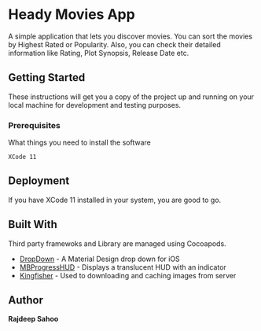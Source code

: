 # Heady Movies App

A simple application that lets you discover movies. You can sort the movies by Highest Rated or Popularity. Also, you can check their detailed information like Rating, Plot Synopsis, Release Date etc.



## Getting Started

These instructions will get you a copy of the project up and running on your local machine for development and testing purposes.

### Prerequisites

What things you need to install the software

```
XCode 11
```


## Deployment

If you have XCode 11 installed in your system, you are good to go.



## Built With

Third party framewoks and Library are managed using Cocoapods.

* [DropDown](https://github.com/AssistoLab/DropDown/) - A Material Design drop down for iOS
* [MBProgressHUD](https://cocoapods.org/pods/MBProgressHUD/) - Displays a translucent HUD with an indicator
* [Kingfisher](https://github.com/onevcat/Kingfisher/) - Used to downloading and caching images from server



## Author

**Rajdeep Sahoo**




